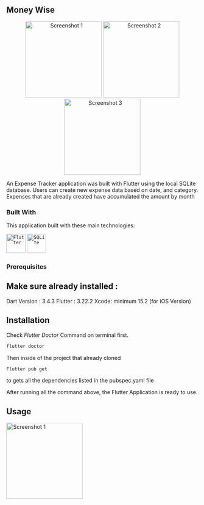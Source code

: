 ## Money Wise

<p align="center">
  <img src="https://github.com/user-attachments/assets/ed21c03d-6dff-4316-8684-edc2a66f8036" alt="Screenshot 1" width="200"/>
  <img src="https://github.com/user-attachments/assets/641a15f4-3473-4166-a0f4-df9d6c25f23b" alt="Screenshot 2" width="200"/>
  <img src="https://github.com/user-attachments/assets/77480028-286e-45a1-8923-a8b5bafc2425" alt="Screenshot 3" width="200"/>
</p>

An Expense Tracker application was built with Flutter using the local SQLite database. Users can create new expense data based on date, and category. Expenses that are already created have accumulated the amount by month

### Built With

This application built with these main technologies:

<code><img width="50" src="https://user-images.githubusercontent.com/25181517/186150365-da1eccce-6201-487c-8649-45e9e99435fd.png" alt="Flutter" title="Flutter"/></code>
<code><img width="50" src="https://github.com/marwin1991/profile-technology-icons/assets/136815194/82df4543-236b-4e45-9604-5434e3faab17" alt="SQLite" title="SQLite"/></code>

### Prerequisites

## Make sure already installed :
Dart Version : 3.4.3 
Flutter : 3.22.2 
Xcode: minimum 15.2 (for iOS Version)

## Installation
Check _Flutter Doctor_ Command on terminal first.

```sh
flutter doctor
```

Then inside of the project that already cloned
```sh
Flutter pub get
```
to gets all the dependencies listed in the pubspec.yaml file


After running all the command above, the Flutter Application is ready to use.
<!-- USAGE EXAMPLES -->


## Usage
<img src="https://github.com/user-attachments/assets/ad8c7120-2368-4bcd-a25e-59e9ce6dc5fb" alt="Screenshot 1" width="200"/>


